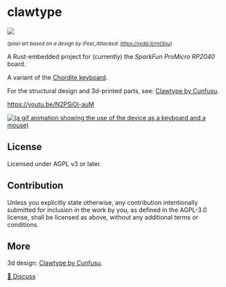 clawtype
========

![](https://github.com/user-attachments/assets/8e868814-3449-4e38-8927-7e8b05381b22)

<sup>_(pixel art based on a design by IFeel_Attacked: https://redd.it/rnt3ou)_</sup>

A Rust-embedded project for (currently) the _SparkFun ProMicro RP2040_ board.

A variant of the [Chordite keyboard](https://web.archive.org/web/20220201061603/http://chordite.com/).

For the structural design
and 3d-printed parts, see:
[Clawtype by Cunfusu](https://www.printables.com/model/1231156-clawtype).

https://youtu.be/N2PSiOl-auM

[![(a gif animation showing the use of the device as a keyboard and a mouse)](https://github.com/user-attachments/assets/ef62bd9f-f82f-442e-a858-8d50a09204aa)](https://youtu.be/N2PSiOl-auM)

## License
Licensed under AGPL v3 or later.

## Contribution
Unless you explicitly state otherwise, any contribution intentionally submitted
for inclusion in the work by you, as defined in the AGPL-3.0 license, shall
be licensed as above, without any additional terms or conditions.

## More

3d design: [Clawtype by Cunfusu](https://www.printables.com/model/1231156-clawtype).

[💬 Discuss](https://merveilles.town/@akavel/114278656676862031)
